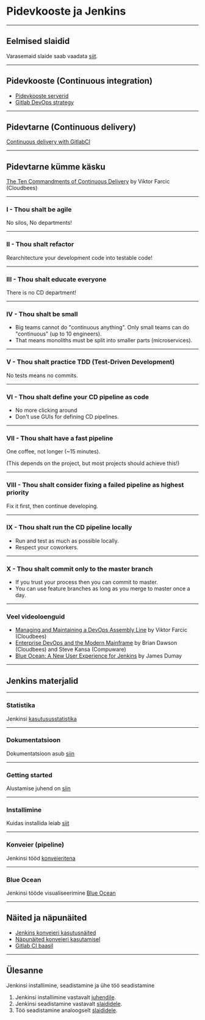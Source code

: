 # Pidevkooste ja Jenkins

---

## Eelmised slaidid
Varasemaid slaide saab vaadata [siit](http://dijkstra.cs.ttu.ee/~gert/jenkins/).

---

## Pidevkooste (Continuous integration)
* [Pidevkooste serverid](https://www.slant.co/topics/799/~best-continuous-integration-tools)
* [Gitlab DevOps strategy](https://about.gitlab.com/2017/10/04/devops-strategy/)

---

## Pidevtarne (Continuous delivery)
[Continuous delivery with GitlabCI](http://blog.kontena.io/continuous-delivery-with-gitlabci/)

---

## Pidevtarne kümme käsku
[The Ten Commandments of Continuous Delivery](https://www.youtube.com/watch?v=fD3P51Yv6so) by Viktor Farcic (Cloudbees)

---

### I - Thou shalt be agile
No silos, No departments!

---

### II - Thou shalt refactor
Rearchitecture your development code into testable code!

---

### III - Thou shalt educate everyone
There is no CD department!

---

### IV - Thou shalt be small
* Big teams cannot do "continuous anything". Only small teams can do "continuous" (up to 10 engineers).
* That means monoliths must be split into smaller parts (microservices).

---

### V - Thou shalt practice TDD (Test-Driven Development)
No tests means no commits.

---

### VI - Thou shalt define your CD pipeline as code
* No more clicking around
* Don't use GUIs for defining CD pipelines.

---

### VII - Thou shalt have a fast pipeline
One coffee, not longer (~15 minutes).

(This depends on the project, but most projects should achieve this!)

---

### VIII - Thou shalt consider fixing a failed pipeline as highest priority
Fix it first, then continue developing.

---

### IX - Thou shalt run the CD pipeline locally
* Run and test as much as possible locally.
* Respect your coworkers.

---

### X - Thou shalt commit only to the master branch
* If you trust your process then you can commit to master.
* You can use feature branches as long as you merge to master once a day.

---

### Veel videoloenguid
* [Managing and Maintaining a DevOps Assembly Line](https://www.youtube.com/watch?v=BJOkB-AUyOo) by Viktor Farcic (Cloudbees)
* [Enterprise DevOps and the Modern Mainframe](https://www.youtube.com/watch?v=mfaUG3Dbk5I) by Brian Dawson (Cloudbees) and Steve Kansa (Compuware)
* [Blue Ocean: A New User Experience for Jenkins](https://www.youtube.com/watch?v=mn61VFdScuk) by James Dumay

---

## Jenkins materjalid

---

### Statistika
Jenkinsi [kasutususstatistika](http://stats.jenkins.io/)

---

### Dokumentatsioon
Dokumentatsioon asub [siin](https://jenkins.io/doc/)

---

### Getting started
Alustamise juhend on [siin](https://jenkins.io/doc/book/getting-started/)

---

### Installimine
Kuidas installida leiab [siit](https://jenkins.io/doc/book/installing)

---

### Konveier (pipeline)
Jenkinsi tööd [konveieritena](https://jenkins.io/doc/book/pipeline/)

---

### Blue Ocean
Jenkinsi tööde visualiseerimine [Blue Ocean](https://jenkins.io/doc/book/blueocean/getting-started/)

---

## Näited ja näpunäited
* [Jenkins konveieri kasutusnäited](https://jenkins.io/doc/pipeline/examples/)
* [Näpunäited konveieri kasutamisel](https://www.cloudbees.com/blog/top-10-best-practices-jenkins-pipeline-plugin)
* [Gitlab CI baasil](https://docs.gitlab.com/ee/ci/examples/README.html)

---

## Ülesanne

Jenkinsi installimine, seadistamine ja ühe töö seadistamine

1. Jenkinsi installimine vastavalt [juhendile](https://jenkins.io/doc/book/installing).
2. Jenkinsi seadistamine vastavalt [slaididele](http://dijkstra.cs.ttu.ee/~gert/jenkins/).
3. Töö seadistamine analoogselt [slaididele](http://dijkstra.cs.ttu.ee/~gert/jenkins/).

